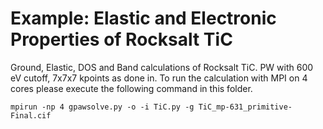 # Example: Elastic and Electronic Properties of Rocksalt TiC

Ground, Elastic, DOS and Band calculations of Rocksalt TiC. PW with 600 eV cutoff, 7x7x7 kpoints as done in. To run the calculation with MPI on 4 cores please execute the following command in this folder.

    mpirun -np 4 gpawsolve.py -o -i TiC.py -g TiC_mp-631_primitive-Final.cif
	
